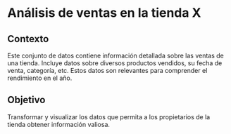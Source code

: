 # Análisis de ventas en la tienda X

## Contexto
Este conjunto de datos contiene información detallada sobre las ventas de una tienda. Incluye datos sobre diversos productos vendidos, su fecha de venta, categoría, etc.
Estos datos son relevantes para comprender el rendimiento en el año.

## Objetivo
Transformar y visualizar los datos que permita a los propietarios de la tienda obtener información valiosa.
